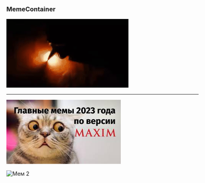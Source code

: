 ### MemeContainer

![Мем 1](meme/hell_yeah.gif)

***

![Мем 2](meme/topmem.jpeg)


![Мем 2](meme/meme.gif)

